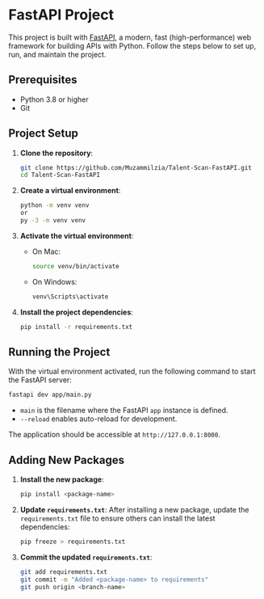 # FastAPI Project

This project is built with [FastAPI](https://fastapi.tiangolo.com/), a modern, fast (high-performance) web framework for building APIs with Python. Follow the steps below to set up, run, and maintain the project.

## Prerequisites

- Python 3.8 or higher
- Git

## Project Setup

1. **Clone the repository**:
   ```bash
   git clone https://github.com/Muzammilzia/Talent-Scan-FastAPI.git
   cd Talent-Scan-FastAPI
   ```

2. **Create a virtual environment**:
   ```bash
   python -m venv venv
   or
   py -3 -m venv venv
   ```

3. **Activate the virtual environment**:  
   - On Mac:
     ```bash
     source venv/bin/activate
     ```
   - On Windows:
     ```bash
     venv\Scripts\activate
     ```

4. **Install the project dependencies**:
   ```bash
   pip install -r requirements.txt
   ```

## Running the Project

With the virtual environment activated, run the following command to start the FastAPI server:
```bash
fastapi dev app/main.py
```
- `main` is the filename where the FastAPI `app` instance is defined.
- `--reload` enables auto-reload for development.

The application should be accessible at `http://127.0.0.1:8000`.

## Adding New Packages

1. **Install the new package**:
   ```bash
   pip install <package-name>
   ```

2. **Update `requirements.txt`**: After installing a new package, update the `requirements.txt` file to ensure others can install the latest dependencies:
   ```bash
   pip freeze > requirements.txt
   ```

3. **Commit the updated `requirements.txt`**:
   ```bash
   git add requirements.txt
   git commit -m "Added <package-name> to requirements"
   git push origin <branch-name>
   ```

